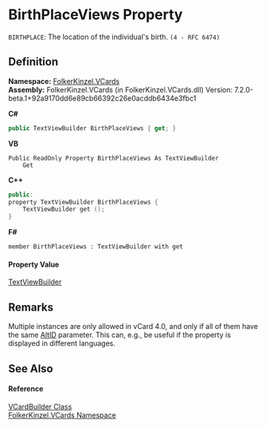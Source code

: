 # BirthPlaceViews Property


`BIRTHPLACE`: The location of the individual's birth. `(4 - RFC 6474)`



## Definition
**Namespace:** <a href="67dce261-ab8f-dd0a-4c0c-bc2633c1719e.md">FolkerKinzel.VCards</a>  
**Assembly:** FolkerKinzel.VCards (in FolkerKinzel.VCards.dll) Version: 7.2.0-beta.1+92a9170dd6e89cb66392c26e0acddb6434e3fbc1

**C#**
``` C#
public TextViewBuilder BirthPlaceViews { get; }
```
**VB**
``` VB
Public ReadOnly Property BirthPlaceViews As TextViewBuilder
	Get
```
**C++**
``` C++
public:
property TextViewBuilder BirthPlaceViews {
	TextViewBuilder get ();
}
```
**F#**
``` F#
member BirthPlaceViews : TextViewBuilder with get
```



#### Property Value
<a href="ab240fa5-8b52-5b0d-80b4-2ee85776ca85.md">TextViewBuilder</a>

## Remarks
Multiple instances are only allowed in vCard 4.0, and only if all of them have the same <a href="40377196-c678-e230-67d6-b8b64ec87c55.md">AltID</a> parameter. This can, e.g., be useful if the property is displayed in different languages.

## See Also


#### Reference
<a href="4254b25b-c39b-3224-d22e-0072642cabb3.md">VCardBuilder Class</a>  
<a href="67dce261-ab8f-dd0a-4c0c-bc2633c1719e.md">FolkerKinzel.VCards Namespace</a>  

